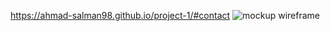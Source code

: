 https://ahmad-salman98.github.io/project-1/#contact
![mockup   wireframe](https://user-images.githubusercontent.com/108816745/182706611-ca66b9ca-5949-4661-a9ee-3d43700ebad1.png)

